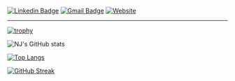 [![Linkedin Badge](https://img.shields.io/badge/-NJ-blue?style=flat-square&logo=Linkedin&logoColor=white&link=https://www.linkedin.com/in/-nj-dev/)](https://www.linkedin.com/in/-nj-dev/)
[![Gmail Badge](https://img.shields.io/badge/-noahjun511@gmail.com-c14438?style=flat-square&logo=Gmail&logoColor=white&link=mailto:noahjun511@gmail.com)](mailto:noahjun511@gmail.com)
[![Website](https://img.shields.io/badge/Website-noahjun.com-informational?style=flat-square&color=black&logo=vercel&logoColor=white)](https://noahjun.com)


-----------------------------------------------------------------------------------------------------
[![trophy](https://github-profile-trophy.vercel.app/?username=definoob&theme=nord&title=MultipleLang,Repo,Commits,PR,Follower)](https://github.com/ryo-ma/github-profile-trophy)

![NJ's GitHub stats](https://github-readme-stats.vercel.app/api?username=definoob&show_icons=true&theme=tokyonight)

[![Top Langs](https://github-readme-stats.vercel.app/api/top-langs/?username=definoob&layout=compact&langs_count=8&theme=tokyonight)](https://github.com/anuraghazra/github-readme-stats)

[![GitHub Streak](http://github-readme-streak-stats.herokuapp.com?user=definoob&theme=tokyonight&hide_border=true&date_format=M%20j%5B%2C%20Y%5D)](https://git.io/streak-stats)
